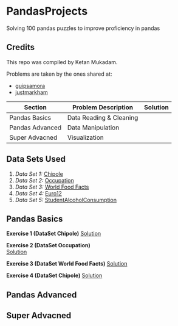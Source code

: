 # PandasProjects
Solving 100 pandas puzzles to improve proficiency in pandas

## Credits

This repo was compiled by Ketan Mukadam.

Problems are taken by the ones shared at:

* [guipsamora](https://github.com/guipsamora/pandas_exercises)
* [justmarkham](https://github.com/justmarkham/DAT8)

| Section | Problem Description | Solution |
----------|---------------------|----------|
| Pandas Basics | Data Reading & Cleaning | |
| Pandas Advanced | Data Manipulation | |
| Super Advacned | Visualization | |

## Data Sets Used
1. *Data Set 1:* [Chipole](https://raw.githubusercontent.com/justmarkham/DAT8/master/data/chipotle.tsv)
2. *Data Set 2:* [Occupation](https://raw.githubusercontent.com/justmarkham/DAT8/master/data/u.user)
3. *Data Set 3:* [World Food Facts](http://world.openfoodfacts.org/data/en.openfoodfacts.org.products.csv)
4. *Data Set 4:* [Euro12](https://raw.githubusercontent.com/jokecamp/FootballData/master/Euro%202012/Euro%202012%20stats%20TEAM.csv)
5. *Data Set 5:* [StudentAlcoholConsumption](https://github.com/guipsamora/pandas_exercises/blob/master/04_Apply/Students_Alcohol_Consumption/student-mat.csv)

## Pandas Basics

**Exercise 1 (DataSet Chipole)**
[Solution](https://github.com/ketanmukadam/PandasProjects/blob/master/Exercise1_Chipotle.ipynb)

**Exercise 2 (DataSet Occupation)**   
[Solution](https://github.com/ketanmukadam/PandasProjects/blob/master/Exercise2_Occupation.ipynb)

**Exercise 3 (DataSet World Food Facts)**
[Solution](https://github.com/ketanmukadam/PandasProjects/blob/master/Exercise3_FoodFacts.ipynb)

**Exercise 4 (DataSet Chipole)**
[Solution](https://github.com/ketanmukadam/PandasProjects/blob/master/Exercise4_Chipotle.ipynb)


## Pandas Advanced

## Super Advacned
